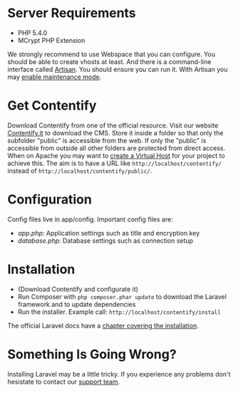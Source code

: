 # Server Requirements

* PHP 5.4.0
* MCrypt PHP Extension

We strongly recommend to use Webspace that you can configure. You should be able to create vhosts at least. And there is a command-line interface called [Artisan](http://laravel.com/docs/artisan). You should ensure you can run it. With Artisan you may [enable maintenance mode](http://laravel.com/docs/configuration#maintenance-mode).

# Get Contentify

Download Contentify from one of the official resource. Visit our website [Contentify.it](http://contentify.it/) to download the CMS. Store it inside a folder so that only the subfolder "public" is accessible from the web. If only the "public" is accessible from outside all other folders are protected from direct access. When on Apache you may want to [create a
Virtual Host](http://laravel-recipes.com/recipes/25) for your project to achieve this. The aim is to have a URL like `http://localhost/contentify/` instead of `http://localhost/contentify/public/`.

# Configuration

Config files live in app/config. Important config files are:

* *app.php*: Application settings such as title and encryption key
* *database.php*: Database settings such as connection setup

# Installation

* (Download Contentify and configurate it)
* Run Composer with `php composer.phar update` to download the Laravel framework and to update dependencies
* Run the installer. Example call: `http://localhost/contentify/install`

The official Laravel docs have a [chapter covering the installation](http://laravel.com/docs/installation).

# Something Is Going Wrong?

Installing Laravel may be a little tricky. If you experience any problems don't hesistate to contact our [support team](http://contentify.it/support).